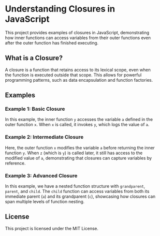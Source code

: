 # Understanding Closures in JavaScript

This project provides examples of closures in JavaScript, demonstrating how inner functions can access variables from their outer functions even after the outer function has finished executing.

## What is a Closure?

A closure is a function that retains access to its lexical scope, even when the function is executed outside that scope. This allows for powerful programming patterns, such as data encapsulation and function factories.

## Examples

### Example 1: Basic Closure

In this example, the inner function `y` accesses the variable `a` defined in the outer function `x`. When `x` is called, it invokes `y`, which logs the value of `a`.

### Example 2: Intermediate Closure

Here, the outer function `x` modifies the variable `a` before returning the inner function `y`. When `z` (which is `y`) is called later, it still has access to the modified value of `a`, demonstrating that closures can capture variables by reference.

### Example 3: Advanced Closure

In this example, we have a nested function structure with `grandparent`, `parent`, and `child`. The `child` function can access variables from both its immediate parent (`a`) and its grandparent (`c`), showcasing how closures can span multiple levels of function nesting.

## License

This project is licensed under the MIT License.